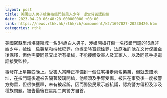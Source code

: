 ```yaml
---
layout: post
title: 美國白人男子槍傷按錯門鐘黑人少年　提堂時否認指控
date: 2023-04-20 06:48:28.000000000 +08:00
link: https://news.rthk.hk/rthk/ch/component/k2/1697027-20230420.htm
categories: rthk
---
```


美國密蘇里州堪薩斯城一名84歲白人男子，涉嫌開槍打傷一名按錯門鐘的16歲非裔少年，被控一級襲擊和持械犯罪，他提堂時否認控罪，法庭准許他在交付保證金後保釋，但他需要同意交出所有槍械，不能接觸受害人及其家人，以及同意手提電話接受監控。

事發在上星期四晚上。受害人當時正準備到一個住宅接走兩名弟弟，但就去錯地址，在按門鐘後遭被告隔著玻璃開槍，他額頭及手臂受傷。被告在事發後一度被警方拘留，但很快獲釋，未有被起訴，因而觸發民眾示威抗議，認為警方偏袒及涉及種族問題。被告最後在星期二向警方自首。
